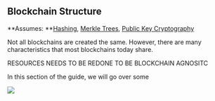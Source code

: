 ## Blockchain Structure

**Assumes: **[Hashing](/hashing-and-merkle-trees.md), [Merkle Trees](/merkle-trees.md), [Public Key Cryptography](/public-key-cryptography.md)

Not all blockchains are created the same. However, there are many characteristics that most blockchains today share.

RESOURCES NEEDS TO BE REDONE TO BE BLOCKCHAIN AGNOSITC

In this section of the guide, we will go over some

![](https://ethereumbuilders.gitbooks.io/guide/content/en/vitalik-diagrams/block.png)

